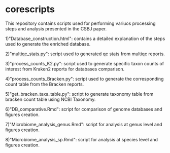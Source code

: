# corescripts
This repository contains scripts used for performing variuos processing steps and analysis presented in the CSBJ paper.

1)"Database_construction.html": contains a detailed explanation of the steps used to generate the enriched database.

2)"multiqc_stats.py": script used to generated qc stats from multiqc reports.

3)"process_counts_K2.py": script used to generate specific taxon counts of interest from Kraken2 reports for databases comparison.

4)"process_counts_Bracken.py": script used to generate the corresponding count table from the Bracken reports.

5)"get_bracken_taxa_table.py": script to generate taxonomy table from bracken count table using NCBI Taxonomy.

6)"DB_comparative.Rmd": script for comparison of genome databases and figures creation.

7)"Microbiome_analysis_genus.Rmd": script for analysis at genus level and figures creation.

8)"Microbiome_analysis_sp.Rmd": script for analysis at species level and figures creation.
